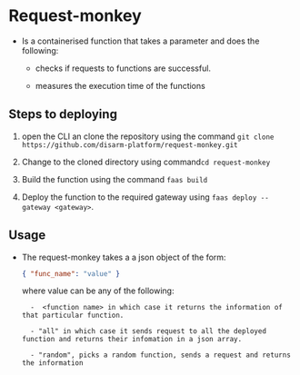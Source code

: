 # Request-monkey


- Is a containerised function that takes a parameter and does the following:

    * checks if requests to functions are successful.

    * measures the execution time of the functions

## Steps to deploying

1. open the CLI an clone the repository using the command `git clone https://github.com/disarm-platform/request-monkey.git`

1. Change to the cloned directory using command`cd request-monkey`

1. Build the function using the command `faas build`

1. Deploy the function to the required gateway using
`faas deploy --gateway <gateway>`.

## Usage

- The request-monkey takes a a json object of the form: 
    ```JSON
    { "func_name": "value" }
    ```
    where value can be any of the following:

        -  <function name> in which case it returns the information of that particular function.
        
        - "all" in which case it sends request to all the deployed  function and returns their infomation in a json array.

        - "random", picks a random function, sends a request and returns the information
